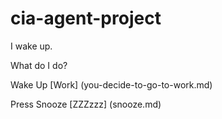 # cia-agent-project

I wake up. 

What do I do?

Wake Up [Work] (you-decide-to-go-to-work.md)

Press Snooze [ZZZzzz] (snooze.md)
